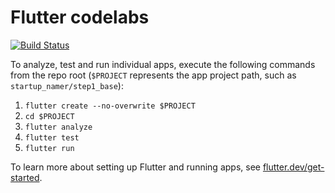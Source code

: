 # Flutter codelabs

[![Build Status](https://github.com/flutter/codelabs/workflows/Flutter%20CI/badge.svg)](https://github.com/flutter/codelabs/actions?workflow=Flutter%20CI)

To analyze, test and run individual apps, execute the following commands from
the repo root (`$PROJECT` represents the app project path,
such as `startup_namer/step1_base`):

1. `flutter create --no-overwrite $PROJECT`
1. `cd $PROJECT`
1. `flutter analyze`
1. `flutter test`
1. `flutter run`

To learn more about setting up Flutter and running apps, see
[flutter.dev/get-started][].

[flutter.dev/get-started]: https://flutter.dev/docs/get-started
